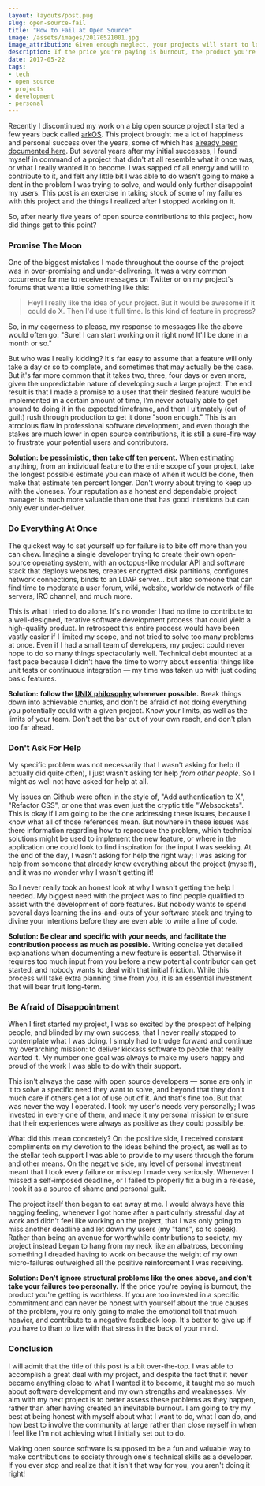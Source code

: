 ```yaml
---
layout: layouts/post.pug
slug: open-source-fail
title: "How to Fail at Open Source"
image: /assets/images/20170521001.jpg
image_attribution: Given enough neglect, your projects will start to look like this soon enough. (<a href="https://www.flickr.com/photos/photosvincent/15791902902">Vincent Ferron</a>)
description: If the price you're paying is burnout, the product you're getting is worthless.
date: 2017-05-22
tags:
- tech
- open source
- projects
- development
- personal
---
```


Recently I discontinued my work on a big open source project I started a few years back called [arkOS](https://github.com/arkOScloud). This project brought me a lot of happiness and personal success over the years, some of which has [already been documented here](/blog/crowdfunding-campaign/). But several years after my initial successes, I found myself in command of a project that didn't at all resemble what it once was, or what I really wanted it to become. I was sapped of all energy and will to contribute to it, and felt any little bit I was able to do wasn't going to make a dent in the problem I was trying to solve, and would only further disappoint my users. This post is an exercise in taking stock of some of my failures with this project and the things I realized after I stopped working on it.

So, after nearly five years of open source contributions to this project, how did things get to this point?

### Promise The Moon

One of the biggest mistakes I made throughout the course of the project was in over-promising and under-delivering. It was a very common occurrence for me to receive messages on Twitter or on my project's forums that went a little something like this:

> Hey! I really like the idea of your project. But it would be awesome if it could do X. Then I'd use it full time. Is this kind of feature in progress?

So, in my eagerness to please, my response to messages like the above would often go: "Sure! I can start working on it right now! It'll be done in a month or so."

But who was I really kidding? It's far easy to assume that a feature will only take a day or so to complete, and sometimes that may actually be the case. But it's far more common that it takes two, three, four days or even more, given the unpredictable nature of developing such a large project. The end result is that I made a promise to a user that their desired feature would be implemented in a certain amount of time, I'm never actually able to get around to doing it in the expected timeframe, and then I ultimately (out of guilt) rush through production to get it done "soon enough." This is an atrocious flaw in professional software development, and even though the stakes are much lower in open source contributions, it is still a sure-fire way to frustrate your potential users and contributors.

**Solution: be pessimistic, then take off ten percent.**  When estimating anything, from an individual feature to the entire scope of your project, take the longest possible estimate you can make of when it would be done, then make that estimate ten percent longer. Don't worry about trying to keep up with the Joneses. Your reputation as a honest and dependable project manager is much more valuable than one that has good intentions but can only ever under-deliver.

### Do Everything At Once

The quickest way to set yourself up for failure is to bite off more than you can chew. Imagine a single developer trying to create their own open-source operating system, with an octopus-like modular API and software stack that deploys websites, creates encrypted disk partitions, configures network connections, binds to an LDAP server... but also someone that can find time to moderate a user forum, wiki, website, worldwide network of file servers, IRC channel, and much more.

This is what I tried to do alone. It's no wonder I had no time to contribute to a well-designed, iterative software development process that could yield a high-quality product. In retrospect this entire process would have been vastly easier if I limited my scope, and not tried to solve too many problems at once. Even if I had a small team of developers, my project could never hope to do so many things spectacularly well. Technical debt mounted at a fast pace because I didn't have the time to worry about essential things like unit tests or continuous integration &mdash; my time was taken up with just coding basic features.

**Solution: follow the [UNIX philosophy](https://en.wikipedia.org/wiki/Unix_philosophy) whenever possible.** Break things down into achievable chunks, and don't be afraid of not doing everything you potentially could with a given project. Know your limits, as well as the limits of your team. Don't set the bar out of your own reach, and don't plan too far ahead.

### Don't Ask For Help

My specific problem was not necessarily that I wasn't asking for help (I actually did quite often), I just wasn't asking for help *from other people*. So I might as well not have asked for help at all.

My issues on Github were often in the style of, "Add authentication to X", "Refactor CSS", or one that was even just the cryptic title "Websockets". This is okay if I am going to be the one addressing these issues, because I know what all of those references mean. But nowhere in these issues was there information regarding how to reproduce the problem, which technical solutions might be used to implement the new feature, or where in the application one could look to find inspiration for the input I was seeking. At the end of the day, I wasn't asking for help the right way; I was asking for help from someone that already knew everything about the project (myself), and it was no wonder why I wasn't getting it!

So I never really took an honest look at why I wasn't getting the help I needed. My biggest need with the project was to find people qualified to assist with the development of core features. But nobody wants to spend several days learning the ins-and-outs of your software stack and trying to divine your intentions before they are even able to write a line of code.

**Solution: Be clear and specific with your needs, and facilitate the contribution process as much as possible.** Writing concise yet detailed explanations when documenting a new feature is essential. Otherwise it requires too much input from you before a new potential contributor can get started, and nobody wants to deal with that initial friction. While this process will take extra planning time from you, it is an essential investment that will bear fruit long-term.


### Be Afraid of Disappointment

When I first started my project, I was so excited by the prospect of helping people, and blinded by my own success, that I never really stopped to contemplate what I was doing. I simply had to trudge forward and continue my overarching mission: to deliver kickass software to people that really wanted it. My number one goal was always to make my users happy and proud of the work I was able to do with their support.

This isn't always the case with open source developers &mdash; some are only in it to solve a specific need they want to solve, and beyond that they don't much care if others get a lot of use out of it. And that's fine too. But that was never the way I operated. I took my user's needs very personally; I was invested in every one of them, and made it my personal mission to ensure that their experiences were always as positive as they could possibly be.

What did this mean concretely? On the positive side, I received constant compliments on my devotion to the ideas behind the project, as well as to the stellar tech support I was able to provide to my users through the forum and other means. On the negative side, my level of personal investment meant that I took every failure or misstep I made very seriously. Whenever I missed a self-imposed deadline, or I failed to properly fix a bug in a release, I took it as a source of shame and personal guilt.

The project itself then began to eat away at me. I would always have this nagging feeling, whenever I got home after a particularly stressful day at work and didn't feel like working on the project, that I was only going to miss another deadline and let down my users (my "fans", so to speak). Rather than being an avenue for worthwhile contributions to society, my project instead began to hang from my neck like an albatross, becoming something I dreaded having to work on because the weight of my own micro-failures outweighed all the positive reinforcement I was receiving.

**Solution: Don't ignore structural problems like the ones above, and don't take your failures too personally.** If the price you're paying is burnout, the product you're getting is worthless. If you are too invested in a specific commitment and can never be honest with yourself about the true causes of the problem, you're only going to make the emotional toll that much heavier, and contribute to a negative feedback loop. It's better to give up if you have to than to live with that stress in the back of your mind.


### Conclusion

I will admit that the title of this post is a bit over-the-top. I was able to accomplish a great deal with my project, and despite the fact that it never became anything close to what I wanted it to become, it taught me so much about software development and my own strengths and weaknesses. My aim with my next project is to better assess these problems as they happen, rather than after having created an inevitable burnout. I am going to try my best at being honest with myself about what I want to do, what I can do, and how best to involve the community at large rather than close myself in when I feel like I'm not achieving what I initially set out to do.

Making open source software is supposed to be a fun and valuable way to make contributions to society through one's technical skills as a developer. If you ever stop and realize that it isn't that way for you, you aren't doing it right!
